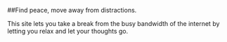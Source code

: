 ##Find peace, move away from distractions.

This site lets you take a break from the busy bandwidth of the internet by letting you relax and let your thoughts go.
